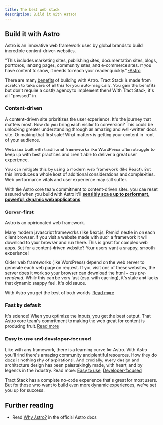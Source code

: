 ```yaml
---
title: The best web stack
description: Build it with Astro!
---
```


## Build it with Astro

Astro is an innovative web framework used by global brands to build incredible content-driven websites.

"This includes marketing sites, publishing sites, documentation sites, blogs, portfolios, landing pages, community sites, and e-commerce sites. If you have content to show, it needs to reach your reader quickly." [-Astro](https://docs.astro.build/en/concepts/why-astro/#content-driven)

There are many [benefits](https://docs.astro.build/en/concepts/why-astro/#content-driven) of building with Astro. Tract Stack is made from scratch to take care of all this for you auto-magically. You gain the benefits but don't require a costly agency to implement them! With Tract Stack, it's all "pressed" in.

### Content-driven

A content-driven site prioritizes the user experience. It's the journey that matters most. How do you bring each visitor to conversion? This could be unlocking greater understanding through an amazing and well-written docs site. Or making that first sale! What matters is getting your content in front of your audience.

Websites built with traditional frameworks like WordPress often struggle to keep up with best practices and aren't able to deliver a great user experience.

You can mitigate this by using a modern web framework (like React). But this introduces a whole host of additional considerations and complexities. Web performance vitals and user experience may still suffer.

With the Astro core team commitment to content-driven sites, you can reset assured when you build with Astro it'll [**sensibly scale up to performant, powerful, dynamic web applications**](https://docs.astro.build/en/concepts/why-astro/#content-driven)

### Server-first

Astro is an opinionated web framework.

Many modern javascript frameworks (like Next.js, Remix) nestle in on each client browser. If you visit a website made with such a framework it will download to your browser and run there. This is great for complex web apps. But for a content-driven website? Your users want a snappy, smooth experience!

Older web frameworks (like WordPress) depend on the web server to generate each web page on request. If you visit one of these websites, the server does it work so your browser can download the html + css _pre-rendered_. While this can be very fast (esp. with caching), it's stale and lacks that dynamic snappy feel. It's old sauce.

With Astro you get the best of both worlds! [Read more](https://docs.astro.build/en/concepts/why-astro/#server-first)

### Fast by default

It's science! When you optimize the inputs, you get the best output. That Astro core team's commitment to making the web great for content is producing fruit. [Read more](https://docs.astro.build/en/concepts/why-astro/#fast-by-default)

### Easy to use and developer-focused

Like with any framework, there is a learning curve for Astro. With Astro you'll find there's amazing community and plentiful resources. How they do [docs](https://docs.astro.build/) is nothing shy of aspirational. And crucially, every design and architecture design has been painstakingly made, with heart, and by legends in the industry. Read more: [Easy to use](https://docs.astro.build/en/concepts/why-astro/#easy-to-use), [Developer-focused](https://docs.astro.build/en/concepts/why-astro/#developer-focused)

Tract Stack has a complete no-code experience that's great for most users. But for those who want to build even more dynamic experiences, we've set you up for success.

## Further reading

- Read [Why Astro?](https://docs.astro.build/en/concepts/why-astro/) in the official Astro docs
